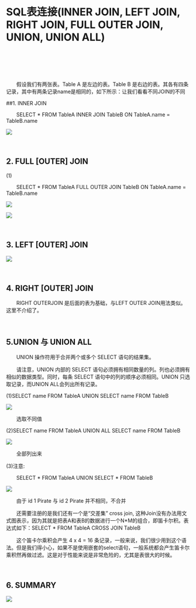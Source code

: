 # SQL表连接(INNER JOIN, LEFT JOIN, RIGHT JOIN, FULL OUTER JOIN, UNION, UNION ALL)

<br>
<br>
<br>
<br>

&emsp;&emsp;假设我们有两张表。Table A 是左边的表。Table B 是右边的表。其各有四条记录，其中有两条记录name是相同的，如下所示：让我们看看不同JOIN的不同



##1. INNER JOIN

&emsp;&emsp;SELECT * FROM TableA INNER JOIN TableB ON TableA.name = TableB.name

![](https://images0.cnblogs.com/blog/407365/201405/231634011991982.png)

<br>

## 2. FULL [OUTER] JOIN

(1)

&emsp;&emsp;SELECT * FROM TableA FULL OUTER JOIN TableB ON TableA.name = TableB.name

![](https://images0.cnblogs.com/blog/407365/201405/231634027315181.png)


![](https://images0.cnblogs.com/blog/407365/201405/231634045743650.png)

<br>

## 3. LEFT [OUTER] JOIN

![](https://images0.cnblogs.com/blog/407365/201405/231634072774691.png)

<br>

## 4. RIGHT [OUTER] JOIN

&emsp;&emsp;RIGHT OUTERJOIN 是后面的表为基础，与LEFT OUTER JOIN用法类似。这里不介绍了。

<br>

## 5.UNION 与 UNION ALL

&emsp;&emsp;UNION 操作符用于合并两个或多个 SELECT 语句的结果集。 

&emsp;&emsp;请注意，UNION 内部的 SELECT 语句必须拥有相同数量的列。列也必须拥有相似的数据类型。同时，每条 SELECT 语句中的列的顺序必须相同。UNION 只选取记录，而UNION ALL会列出所有记录。

(1)SELECT name FROM TableA UNION SELECT name FROM TableB

![](https://images0.cnblogs.com/blog/407365/201405/231634089816605.png)

&emsp;&emsp;选取不同值

(2)SELECT name FROM TableA UNION ALL SELECT name FROM TableB

![](https://images0.cnblogs.com/blog/407365/201405/231634095596262.png)

&emsp;&emsp;全部列出来

(3)注意:

&emsp;&emsp;SELECT * FROM TableA UNION SELECT * FROM TableB

![](https://images0.cnblogs.com/blog/407365/201405/231634111682503.png)

&emsp;&emsp;由于 id 1 Pirate   与 id 2 Pirate 并不相同，不合并

&emsp;&emsp;还需要注册的是我们还有一个是“交差集” cross join, 这种Join没有办法用文式图表示，因为其就是把表A和表B的数据进行一个N*M的组合，即笛卡尔积。表达式如下：SELECT * FROM TableA CROSS JOIN TableB

&emsp;&emsp;这个笛卡尔乘积会产生 4 x 4 = 16 条记录，一般来说，我们很少用到这个语法。但是我们得小心，如果不是使用嵌套的select语句，一般系统都会产生笛卡尔乘积然再做过滤。这是对于性能来说是非常危险的，尤其是表很大的时候。

<br>

## 6. SUMMARY

![](https://images0.cnblogs.com/i/407365/201405/241947220904425.jpg)